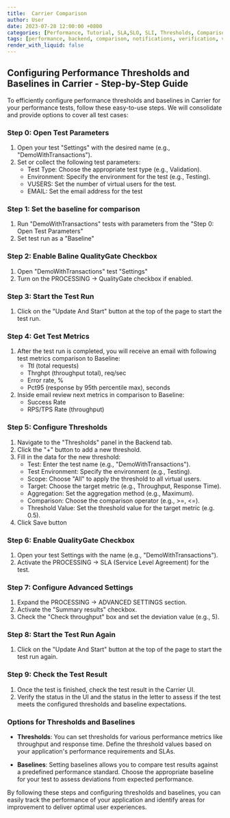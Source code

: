 ```yaml
---
title:  Carrier Comparison
author: User
date: 2023-07-28 12:00:00 +0800
categories: [Performance, Tutorial, SLA,SLO, SLI, Thresholds, Comparison, Baseline, NFRs]
tags: [performance, backend, comparison, notifications, verification, validation, quality gate]
render_with_liquid: false
---
```


## Configuring Performance Thresholds and Baselines in Carrier - Step-by-Step Guide

To efficiently configure performance thresholds and baselines in Carrier for your performance tests, follow these easy-to-use steps. We will consolidate and provide options to cover all test cases:

### Step 0: Open Test Parameters

1. Open your test "Settings" with the desired name (e.g., "DemoWithTransactions").
2. Set or collect the following test parameters:
   - Test Type: Choose the appropriate test type (e.g., Validation).
   - Environment: Specify the environment for the test (e.g., Testing).
   - VUSERS: Set the number of virtual users for the test.
   - EMAIL: Set the email address for the test

### Step 1: Set the baseline for comparison

1. Run "DemoWithTransactions" tests with parameters from the "Step 0: Open Test Parameters"
2. Set test run as a "Baseline"

### Step 2: Enable Baline QualityGate Checkbox

1. Open "DemoWithTransactions" test "Settings"
2. Turn on the PROCESSING -> QualityGate checkbox if enabled.

### Step 3: Start the Test Run

1. Click on the "Update And Start" button at the top of the page to start the test run.

### Step 4: Get Test Metrics

1. After the test run is completed, you will receive an email with following test metrics comparison to Baseline:
   - Ttl (total requests)
   - Thrghpt (throughput total), req/sec
   - Error rate, %
   - Pct95 (response by 95th percentile max), seconds
2. Inside email review next metrics in comparison to Baseline:
   - Success Rate
   - RPS/TPS Rate (throughput)

### Step 5: Configure Thresholds

1. Navigate to the "Thresholds" panel in the Backend tab.
2. Click the "+" button to add a new threshold.
3. Fill in the data for the new threshold:
   - Test: Enter the test name (e.g., "DemoWithTransactions").
   - Test Environment: Specify the environment (e.g., Testing).
   - Scope: Choose "All" to apply the threshold to all virtual users.
   - Target: Choose the target metric (e.g., Throughput, Response Time).
   - Aggregation: Set the aggregation method (e.g., Maximum).
   - Comparison: Choose the comparison operator (e.g., >=, <=).
   - Threshold Value: Set the threshold value for the target metric (e.g. 0.5).
4. Click Save button

### Step 6: Enable QualityGate Checkbox

1. Open your test Settings with the name (e.g., "DemoWithTransactions").
2. Activate the PROCESSING -> SLA (Service Level Agreement) for the test.


### Step 7: Configure Advanced Settings

1. Expand the PROCESSING -> ADVANCED SETTINGS section.
2. Activate the "Summary results" checkbox.
3. Check the "Check throughput" box and set the deviation value (e.g., 5).

### Step 8: Start the Test Run Again

1. Click on the "Update And Start" button at the top of the page to start the test run again.

### Step 9: Check the Test Result

1. Once the test is finished, check the test result in the Carrier UI.
2. Verify the status in the UI and the status in the letter to assess if the test meets the configured thresholds and baseline expectations.

### Options for Thresholds and Baselines

- **Thresholds**: You can set thresholds for various performance metrics like throughput and response time. Define the threshold values based on your application's performance requirements and SLAs.

- **Baselines**: Setting baselines allows you to compare test results against a predefined performance standard. Choose the appropriate baseline for your test to assess deviations from expected performance.

By following these steps and configuring thresholds and baselines, you can easily track the performance of your application and identify areas for improvement to deliver optimal user experiences.